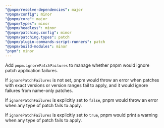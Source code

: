 ```yaml
---
"@pnpm/resolve-dependencies": major
"@pnpm/config": minor
"@pnpm/core": major
"@pnpm/types": minor
"@pnpm/headless": minor
"@pnpm/patching.config": minor
"@pnpm/patching.types": patch
"@pnpm/plugin-commands-script-runners": patch
"@pnpm/build-modules": minor
"pnpm": minor
---
```


Add `pnpm.ignorePatchFailures` to manage whether pnpm would ignore patch application failures.

If `ignorePatchFailures` is not set, pnpm would throw an error when patches with exact versions or version ranges fail to apply, and it would ignore failures from name-only patches.

If `ignorePatchFailures` is explicitly set to `false`, pnpm would throw an error when any type of patch fails to apply.

If `ignorePatchFailures` is explicitly set to `true`, pnpm would print a warning when any type of patch fails to apply.
